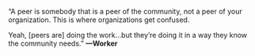“A peer is somebody that is a peer of the community, not a peer of your organization. This is where organizations get confused. 

Yeah, [peers are] doing the work…but they’re doing it in a way they know the community needs.” **—Worker**